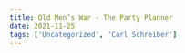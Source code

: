 ```yaml
---
title: Old Men’s War - The Party Planner
date: 2021-11-25
tags: ['Uncategorized', 'Carl Schreiber']
---
```



